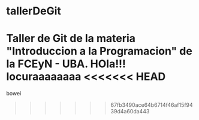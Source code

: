 # tallerDeGit

Taller de Git de la materia "Introduccion a la Programacion" de la FCEyN - UBA.
HOla!!!
locuraaaaaaaa
<<<<<<< HEAD
=======
bowei
>>>>>>> 67fb3490ace64b6714f46af15f9439d4a60da443
